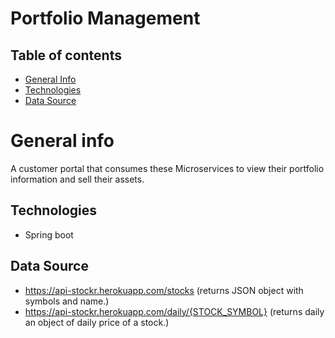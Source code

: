 # Portfolio Management

## Table of contents
* [General Info](#general-info)
* [Technologies](#technologies)
* [Data Source](#data-source)

# General info
A customer portal that consumes these Microservices to view their portfolio information and sell their assets.

## Technologies
* Spring boot

## Data Source
* https://api-stockr.herokuapp.com/stocks (returns JSON object with symbols and name.)
* https://api-stockr.herokuapp.com/daily/{STOCK_SYMBOL} (returns daily an object of daily price of a stock.)

